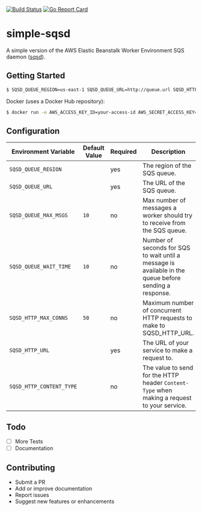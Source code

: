 [![Build Status](https://travis-ci.org/fterrag/simple-sqsd.svg?branch=master)](https://travis-ci.org/fterrag/simple-sqsd) [![Go Report Card](https://goreportcard.com/badge/github.com/fterrag/simple-sqsd)](https://goreportcard.com/report/github.com/fterrag/simple-sqsd)

# simple-sqsd

A simple version of the AWS Elastic Beanstalk Worker Environment SQS daemon ([sqsd](https://docs.aws.amazon.com/elasticbeanstalk/latest/dg/using-features-managing-env-tiers.html#worker-daemon)).

## Getting Started

```bash
$ SQSD_QUEUE_REGION=us-east-1 SQSD_QUEUE_URL=http://queue.url SQSD_HTTP_URL=http://service.url/endpoint go run cmd/simplesqsd/simplesqsd.go
```

Docker (uses a Docker Hub repository):
```bash
$ docker run -e AWS_ACCESS_KEY_ID=your-access-id AWS_SECRET_ACCESS_KEY=your-secret-key SQSD_QUEUE_REGION=us-east-1 -e SQSD_QUEUE_URL=http://queue.url -e SQSD_HTTP_URL=http://service.url/endpoint fterrag/simple-sqsd:latest
```

## Configuration

| **Environment Variable**                | **Default Value**  | **Required**                       | **Description**                                                                                        |
|-----------------------------------------|--------------------|------------------------------------|--------------------------------------------------------------------------------------------------------|
| `SQSD_QUEUE_REGION`                     |                    | yes                                | The region of the SQS queue.                                                                           |
| `SQSD_QUEUE_URL`                        |                    | yes                                | The URL of the SQS queue.                                                                              |
| `SQSD_QUEUE_MAX_MSGS`                   | `10`               | no                                 | Max number of messages a worker should try to receive from the SQS queue.                              |
| `SQSD_QUEUE_WAIT_TIME`                  | `10`               | no                                 | Number of seconds for SQS to wait until a message is available in the queue before sending a response. |
| `SQSD_HTTP_MAX_CONNS`                   | `50`               | no                                 | Maximum number of concurrent HTTP requests to make to SQSD_HTTP_URL.                                   |
| `SQSD_HTTP_URL`                         |                    | yes                                | The URL of your service to make a request to.                                                          |
| `SQSD_HTTP_CONTENT_TYPE`                |                    | no                                 | The value to send for the HTTP header `Content-Type` when making a request to your service.            |

## Todo
- [ ] More Tests
- [ ] Documentation

## Contributing

* Submit a PR
* Add or improve documentation
* Report issues
* Suggest new features or enhancements
